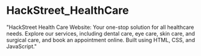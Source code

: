 # HackStreet_HealthCare
"HackStreet Health Care Website: Your one-stop solution for all healthcare needs. Explore our services, including dental care, eye care, skin care, and surgical care, and book an appointment online. Built using HTML, CSS, and JavaScript."
